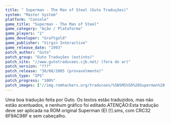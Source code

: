 ```yaml
---
title: " Superman - The Man of Steel (Guto Traduções)"
system: "Master System"
platform: "Console"
game_title: "Superman - The Man of Steel"
game_category: "Ação / Plataforma"
game_players: "1"
game_developer: "Graftgold"
game_publisher: "Virgin Interactive"
game_release_date: "1993"
patch_author: "Guto"
patch_group: "Guto Traduções (extinto)"
patch_site: "//www.gutotraducoes.cjb.net/ (fora do ar)"
patch_version: "???"
patch_release: "30/08/2005 (provavelmente)"
patch_type: "IPS"
patch_progress: "100%"
patch_images: ["//img.romhackers.org/traducoes/%5BSMS%5D%20Superman%20-%20Guto%20Tradu%C3%A7%C3%B5es%20-%201.png","//img.romhackers.org/traducoes/%5BSMS%5D%20Superman%20-%20Guto%20Tradu%C3%A7%C3%B5es%20-%202.png","//img.romhackers.org/traducoes/%5BSMS%5D%20Superman%20-%20Guto%20Tradu%C3%A7%C3%B5es%20-%203.png"]
---
```

Uma boa tradução feita por Guto. Os textos estão traduzidos, mas não estão acentuados, e nenhum gráfico foi editado.ATENÇÃO:Esta tradução deve ser aplicada na ROM original Superman (E) [!].sms, com CRC32 6F9AC98F e sem cabeçalho.